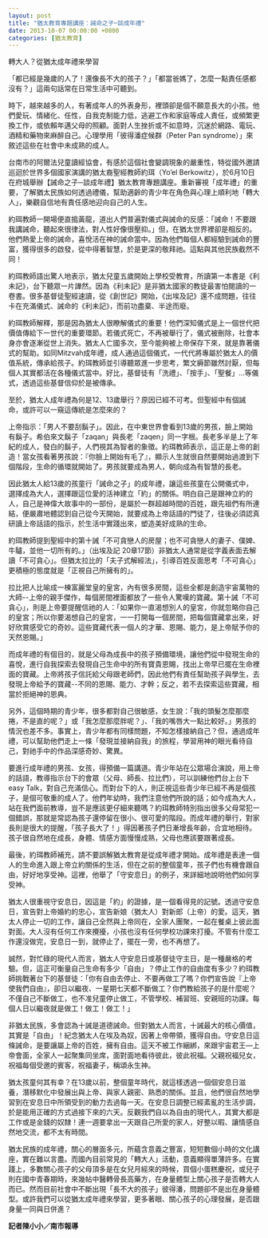 ```yaml
---
layout: post
title: "猶太教育專題講座：誡命之子─談成年禮"
date: 2013-10-07 00:00:00 +0800
categories: [猶太教育]
---
```


轉大人？從猶太成年禮來學習

「都已經是幾歲的人了！還像長不大的孩子？」「都當爸媽了，怎麼一點責任感都沒有？」這兩句話常在日常生活中可聽到。

時下，越來越多的人，有著成年人的外表身形，裡頭卻是個不願意長大的小孩。他們愛玩、情緒化、任性，自我克制能力低，逃避工作和家庭等成人責任，或頻繁更換工作，或依賴年邁父母的照顧。面對人生挫折或不如意時，沉迷於網路、電玩、酒精和藥物來麻醉自己。心理學用「彼得潘症候群（Peter Pan syndrome）」來敘述這些在社會中未成熟的成人。

台南市的阿爾法兒童讀經協會，有感於這個社會變調現象的嚴重性，特從國外邀請巡迴於世界多個國家演講的猶太裔聖經教師約珥（Yo’el Berkowitz），於6月10日在府城舉辦【誡命之子─談成年禮】猶太教育專題講座。重新審視「成年禮」的重要，了解猶太民族如何透過禮儀，幫助適齡的青少年在角色與心理上順利地「轉大人」，樂觀自信地有責任感地迎向自己的人生。

約珥教師一開場便直搗黃龍，道出人們普遍對儀式與誡命的反感：「誡命！不要跟我講誡命，聽起來很律法，對人性好像很壓抑。」但，在猶太世界裡卻是相反的。他們熱愛上帝的誡命，喜悅活在神的誡命當中。因為他們每個人都經驗到誡命的豐富，獲得很多的啟發，從中得著智慧，於是更深的敬拜祂。這點與其他民族截然不同！

約珥教師語出驚人地表示，猶太兒童五歲開始上學校受教育，所讀第一本書是《利未記》，台下聽眾一片譁然。因為《利未記》是非猶太國家的教徒最害怕閱讀的一卷書。很多基督徒聖經速讀，從《創世記》開始，《出埃及記》還不成問題，往往卡在充滿儀式、誡命的《利未記》，而前功盡棄、半途而廢。

約珥教師解釋，那是因為猶太人很瞭解儀式的重要！他們深知儀式是上一個世代把價值傳給下一世代的重要環節。若儀式死亡，不再被舉行了，儀式被刪除，社會本身亦會逐漸從世上消失。猶太人亡國多次，至今能夠被上帝保存下來，就是靠著儀式的幫助。如同Mitzvah成年禮，成人通過這個儀式，一代代將專屬於猶太人的價值系統，傳承給孩子。約珥教師並引導聽眾進一步思考，繁文縟節雖然討厭，但每個人其實都活在各種儀式當中。好比，基督徒有「洗禮」、「按手」、「聖餐」…等儀式，透過這些基督信仰於是被傳承。

至於，猶太人成年禮為何是12、13歲舉行？原因已經不可考。但聖經中有個誡命，或許可以一窺這傳統是怎麼來的？

上帝指示：「男人不要刮鬍子」。因此，在中東世界會看到13歲的男孩，臉上開始有鬍子。希伯來文鬍子「zaqan」與長老「zaqen」同一字根。長老多半是上了年紀的成人，發白的鬍子，人們視其為智者的象徵。約珥教師表示，這正是上帝的創造！當女孩看著男孩說：『你臉上開始有毛了』，顯示人生就很自然要開始過渡到下個階段，生命的循環就開始了。男孩就要成為男人，朝向成為有智慧的長老。

因此猶太人給13歲的孩童行「誡命之子」的成年禮，讓這些孩童在公開儀式中，選擇成為大人，選擇跟這位愛的活神建立「約」的關係。明白自己是跟神立約的人，自己是神偉大故事中的一部份，是屬於一群超越時間的百姓，跟先祖們有所連結，便嚴肅地體認到自己從今天開始，就要成為上帝話語的門徒了，往後必須認真研讀上帝話語的指示，於生活中實踐出來，塑造美好成熟的生命。

約珥教師提到聖經中的第十誡「不可貪戀人的房屋；也不可貪戀人的妻子、僕婢、牛驢，並他一切所有的。」（出埃及記 20章17節）非猶太人通常是從字義表面去解讀「不可貪心」。但猶太拉比的「夫子式解經法」，引導百姓反面思考「不可貪心」更積極的態度就是「正視自己所擁有的」。

拉比把人比喻成一棟富麗堂皇的皇宮，內有很多房間，這些全都是創造宇宙萬物的大師--上帝的親手傑作，每個房間裡面都放了一些令人驚嘆的寶藏。第十誡「不可貪心」，則是上帝要提醒信祂的人：「如果你一直渴想別人的皇宮，你就忽略你自己的皇宮；所以你要渴想自己的皇宮，一一打開每一個房間，把每個寶藏拿出來，好好欣賞感受它的奇妙。這些寶藏代表一個人的才華、恩賜、能力，是上帝賦予你的天然恩賜。」

而成年禮的有個目的，就是父母為成長中的孩子預備環境，讓他們從中發現生命的喜悅，進行自我探索去發現自己生命中的所有寶貴恩賜，找出上帝早已擺在生命裡面的寶藏。上帝將孩子信託給父母跟老師們，因此他們有責任幫助孩子與學生，去發現上帝給予的寶藏--不同的恩賜、能力、才幹；反之，若不去探索這些寶藏，相當於拒絕神的恩典。

另外，這個時期的青少年，很多都對自己很敏感，女生說：「我的頭髮怎麼那麼捲，不是直的呢？」或「我怎麼那麼胖呢？」、「我的嘴唇大一點比較好。」男孩的情況也差不多。事實上，青少年都有同樣問題，不知怎樣接納自己？但，通過成年禮，可以幫助他們走上一條「發現並接納自我」的旅程，學習用神的眼光看待自己，對祂手中的作品深感奇妙、驚異。

要進行成年禮的男孩、女孩，得預備一篇講道。青少年站在公眾場合演說，用上帝的話語，教導指示台下的會眾（父母、師長、拉比們），可以訓練他們台上台下 easy Talk，對自己充滿信心。而對台下的人，則正視這些青少年已經不再是個孩子，是個可敬重的成人了。他們年幼時，我們注意他們所說的話；如今成為大人，站在我們面前教導，豈不是應該更仔細來聽嗎？約珥教師特別指出很多父母常犯一個錯誤，那就是常認為孩子還停留在很小、很可愛的階段。而成年禮的舉行，對家長則是很大的提醒，「孩子長大了！」得因著孩子們日漸增長年齡，合宜地相待。孩子很自然地在成長，身體、情感方面慢慢成熟，父母也應該要跟著成長。

最後，約珥教師補充，請不要誤解猶太教育是從成年禮才開始。成年禮是表達一個人的生命進入跟上帝立約關係的生活，但在之前的整個童年，孩子們也有機會跟自由，好好地享受神。這裡，他舉了「守安息日」的例子，來詳細地說明他們如何享受神。

猶太人很重視守安息日，因這是「約」的證據，是一個看得見的記號。透過守安息日，宣告對上帝婚約的忠心，宣告新娘（猶太人）對新郎（上帝）的愛。這天，猶太人停止一切的工作，讓自己全然與上帝同在，全家人團聚，一起在餐桌上彼此面對面。大人沒有任何工作來攪擾，小孩也沒有任何學校功課來打擾。不管有什麼工作還沒做完，安息日一到，就停止了，擺在一旁，也不再想了。

誠然，對忙碌的現代人而言，猶太人守安息日或基督徒守主日，是一種嚴格的考驗。但，這正可衡量自己生命有多少「自由」？停止工作的自由度有多少？約珥教師挑戰著台下的基督徒：「你有自由去停止、不要再做工了嗎？你們宣告說『上帝使我們自由』，卻日以繼夜、一星期七天都不斷做工？你們教給孩子的是什麼呢？不僅自己不斷做工，也不准兒童停止做工，不管學校、補習班、安親班的功課。每個人日以繼夜就是做工！做工！做工！」

非猶太民族，多會認為十誡是道德誡命。但對猶太人而言，十誡最大的核心價值，其實是「自由」！紀念猶太人在埃及為奴，因著上帝帶領，獲得自由。守安息日這條誡命，是要讓屬上帝的百姓，擁有自由。這天不被工作綑綁，來跟宇宙君王—上帝會面，全家人一起聚集同坐席，面對面地看待彼此，彼此祝福。父親祝福兒女，祝福每個受邀的賓客，祝福妻子，稱頌永生神。

猶太孩童何其有幸？在13歲以前，整個童年時代，就這樣透過一個個安息日滋養，潛移默化中發展出與上帝、與家人親密、熟悉的關係。並且，他們很自然地學習到在安息日中所領受到的動力去過每一天。在安息日調整已經紊亂的生活步調，於是能用正確的方式過接下來的六天。反觀我們自以為自由的現代人，其實大都是工作或是金錢的奴隸！連一週要拿出一天跟自己所愛的家人，好整以暇、讓情感自然地交流，都不太有時間。

猶太民族的成年禮，關心的層面多元，所蘊含意義之豐富，短短數個小時的文化講座，實在難以言盡。而國內目前常見的「轉大人」活動，意義顯得單薄許多。在實踐上，多數關心孩子的父母頂多是在女兒月經來的時候，買個小蛋糕慶祝，或兒子則在國中青春期時，來幾帖中醫轉骨長高藥方，在身量體型上關心孩子是否轉大人而已。然而目前社會中不斷出現「長不大的孩子」彼得潘，問題卻不是出在身量體型。或許我們可以從猶太成年禮來學習，更多著眼、關心孩子的心理發展，是否跟身量一同與日併進？

**記者陳小小／南市報導**
